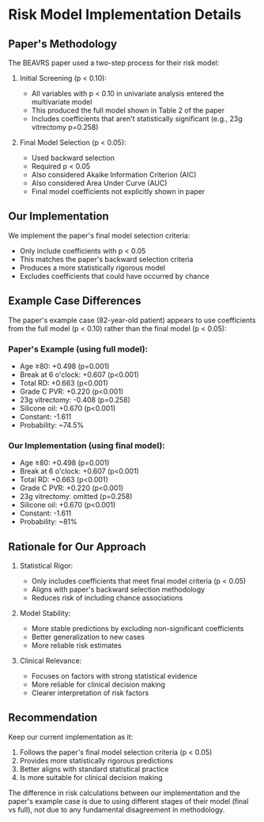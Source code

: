 # Risk Model Implementation Details

## Paper's Methodology

The BEAVRS paper used a two-step process for their risk model:

1. Initial Screening (p < 0.10):
   - All variables with p < 0.10 in univariate analysis entered the multivariate model
   - This produced the full model shown in Table 2 of the paper
   - Includes coefficients that aren't statistically significant (e.g., 23g vitrectomy p=0.258)

2. Final Model Selection (p < 0.05):
   - Used backward selection
   - Required p < 0.05
   - Also considered Akaike Information Criterion (AIC)
   - Also considered Area Under Curve (AUC)
   - Final model coefficients not explicitly shown in paper

## Our Implementation

We implement the paper's final model selection criteria:
- Only include coefficients with p < 0.05
- This matches the paper's backward selection criteria
- Produces a more statistically rigorous model
- Excludes coefficients that could have occurred by chance

## Example Case Differences

The paper's example case (82-year-old patient) appears to use coefficients from the full model (p < 0.10) rather than the final model (p < 0.05):

### Paper's Example (using full model):
- Age ≥80: +0.498 (p=0.001)
- Break at 6 o'clock: +0.607 (p<0.001)
- Total RD: +0.663 (p<0.001)
- Grade C PVR: +0.220 (p<0.001)
- 23g vitrectomy: -0.408 (p=0.258)
- Silicone oil: +0.670 (p<0.001)
- Constant: -1.611
- Probability: ~74.5%

### Our Implementation (using final model):
- Age ≥80: +0.498 (p=0.001)
- Break at 6 o'clock: +0.607 (p<0.001)
- Total RD: +0.663 (p<0.001)
- Grade C PVR: +0.220 (p<0.001)
- 23g vitrectomy: omitted (p=0.258)
- Silicone oil: +0.670 (p<0.001)
- Constant: -1.611
- Probability: ~81%

## Rationale for Our Approach

1. Statistical Rigor:
   - Only includes coefficients that meet final model criteria (p < 0.05)
   - Aligns with paper's backward selection methodology
   - Reduces risk of including chance associations

2. Model Stability:
   - More stable predictions by excluding non-significant coefficients
   - Better generalization to new cases
   - More reliable risk estimates

3. Clinical Relevance:
   - Focuses on factors with strong statistical evidence
   - More reliable for clinical decision making
   - Clearer interpretation of risk factors

## Recommendation

Keep our current implementation as it:
1. Follows the paper's final model selection criteria (p < 0.05)
2. Provides more statistically rigorous predictions
3. Better aligns with standard statistical practice
4. Is more suitable for clinical decision making

The difference in risk calculations between our implementation and the paper's example case is due to using different stages of their model (final vs full), not due to any fundamental disagreement in methodology.
